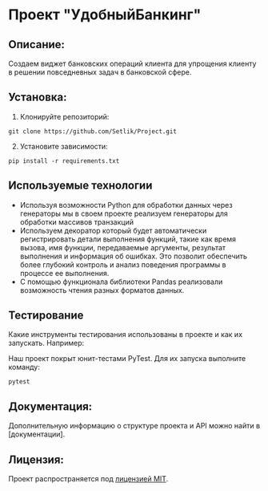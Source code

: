# Проект "УдобныйБанкинг"

## Описание:

Создаем виджет банковских операций клиента для упрощения клиенту в решении
повседневных задач в банковской сфере.

## Установка:

1. Клонируйте репозиторий:

```
git clone https://github.com/Setlik/Project.git
```

2. Установите зависимости:

```
pip install -r requirements.txt
```

## Используемые технологии

- Используя возможности Python для обработки данных через генераторы мы в своем проекте реализуем генераторы для
  обработки массивов транзакций
- Используем декоратор который будет автоматически регистрировать детали выполнения функций, такие как время вызова,
  имя функции, передаваемые аргументы, результат выполнения и информация об ошибках. Это позволит обеспечить более
  глубокий контроль и анализ поведения программы в процессе ее выполнения.
- C помощью функционала библиотеки Pandas реализовали возможность чтения разных форматов данных. 

## Тестирование

Какие инструменты тестирования использованы в проекте и как их запускать. Например:

Наш проект покрыт юнит-тестами PyTest.
Для их запуска выполните команду:

```
pytest
```


## Документация:

Дополнительную информацию о структуре проекта и API можно найти в [документации].

## Лицензия:


Проект распространяется под [лицензией MIT](LICENSE).

